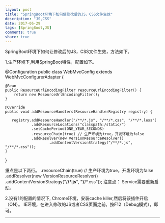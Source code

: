```yaml
---
layout: post
title: "SpringBoot环境下如何使修改后的JS，CSS文件生效"
description: "JS,CSS"
date: 2017-06-29
tags: [SpringBoot,JS]
comments: true
share: true
---
```


SpringBoot环境下如何让修改后的JS，CSS文件生效，方法如下。

1.生产环境下,利用SpringBoot特性，配置如下。

@Configuration
public class WebMvcConfig extends WebMvcConfigurerAdapter {


    @Bean
    public ResourceUrlEncodingFilter resourceUrlEncodingFilter() {
        return new ResourceUrlEncodingFilter();
    }

    @Override
    public void addResourceHandlers(ResourceHandlerRegistry registry) {

       registry.addResourceHandler("/**/*.js", "/**/*.css", "/**/*.less")
                .addResourceLocations("classpath:/static/")
                .setCachePeriod(ONE_YEAR_SECONDS)
                .resourceChain(true) // 生产环境为true，开发环境为false
                .addResolver(new VersionResourceResolver()
                        .addContentVersionStrategy("/**/*.js", "/**/*.css"));
    }
}

重点是以下两行。
		.resourceChain(true) // 生产环境为true，开发环境为false
                .addResolver(new VersionResourceResolver()
                        .addContentVersionStrategy("/**/*.js", "/**/*.css"));
注意点：
Service需要重新启动。


2.没有1的配置的情况下,
	Chrome环境，安装cache killer,然后将该插件开启（ON）。
	IE环境，在进入修改的JS或者CSS页面之前，按F12（Debug模式），即可。

---